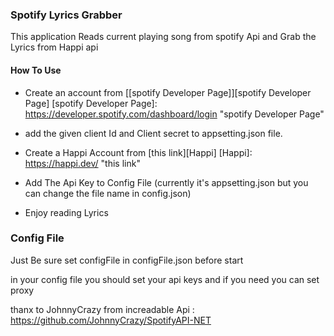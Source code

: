### Spotify Lyrics Grabber
This application Reads current playing song from spotify Api and Grab the Lyrics from Happi api 

#### How To Use
-  Create an account from  [[spotify Developer Page]][spotify Developer Page]
[spotify Developer Page]: https://developer.spotify.com/dashboard/login "spotify Developer Page"

- add the given client Id and Client secret to appsetting.json file.
- Create a Happi Account from [this link][Happi]
[Happi]: https://happi.dev/ "this link"

- Add The Api Key to Config File (currently it's appsetting.json but you can change the file name in config.json)

- Enjoy reading Lyrics

### Config File 

Just Be sure set configFile in configFile.json before start

in your config file you should set your api keys and if you need you can set proxy 

thanx to JohnnyCrazy from increadable Api : https://github.com/JohnnyCrazy/SpotifyAPI-NET
